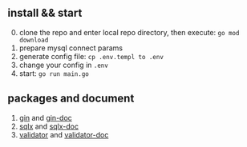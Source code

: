 ## install && start

0. clone the repo and enter local repo directory, then execute: `go mod download`
1. prepare mysql connect params
2. generate config file: `cp .env.templ to .env`
3. change your config in `.env`
4. start: `go run main.go`

## packages and document

1. [gin](https://github.com/gin-gonic/gin) and [gin-doc](https://gin-gonic.com/docs/)
2. [sqlx](https://github.com/jmoiron/sqlx) and [sqlx-doc](http://jmoiron.github.io/sqlx/)
3. [validator](https://gopkg.in/go-playground/validator.v9) and [validator-doc](https://godoc.org/gopkg.in/go-playground/validator.v9)